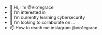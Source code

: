 - 👋 Hi, I’m @Vio1egrace
- 👀 I’m interested in
- 🌱 I’m currently learning cybersecurity
- 💞️ I’m looking to collaborate on ...
- 📫 How to reach me instagram @vio1egrace

<!---
Vio1egrace/Vio1egrace is a ✨ special ✨ repository because its `README.md` (this file) appears on your GitHub profile.
You can click the Preview link to take a look at your changes.
--->
